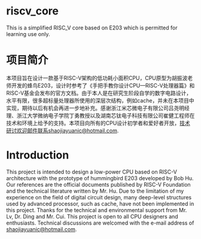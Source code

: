 # riscv_core
This is a simplified RISC_V core based on E203 which is permitted for learning use only.

# 项目简介
本项目旨在设计一款基于RISC-V架构的低功耗小面积CPU，CPU原型为胡振波老师开发的蜂鸟E203，设计时参考了《手把手教你设计CPU—RISC-V处理器篇》和RISC-V基金会发布的官方文档。由于本人是在研究生阶段自学的数字电路设计，水平有限，很多超标量处理器所使用的深层次结构，例如cache，并未在本项目中实现，期待以后有机会再进一步地补充。感谢浙江米芯微电子有限公司吕尧明经理、浙江大学微纳电子学院丁勇教授以及湖南芯钛电子科技有限公司崔健工程师在技术和环境上给予的支持。本项目向所有的CPU设计初学者和爱好者开放，技术研讨欢迎邮件联系shaojiayuanic@hotmail.com.

# Introduction
This project is intended to design a low-power CPU based on RISC-V architecture with the prototype of hummingbird E203 developed by Bob Hu. Our references are the official documents published by RISC-V Foundation and the technical literature written by Mr. Hu. Due to the limitation of my experience on the field of digital circuit design, many deep-level structures used by advanced processor, such as cache, have not been implemented in this project. Thanks for the technical and environmental support from Mr. Lv, Dr. Ding and Mr. Cui. This project is open to all CPU designers and enthusiasts. Technical discussions are welcomed with the e-mail address of shaojiayuanic@hotmail.com.




